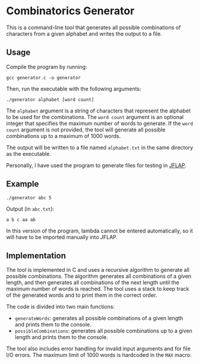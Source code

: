 # Combinatorics Generator

This is a command-line tool that generates all possible combinations of characters from a given alphabet and writes the output to a file.

## Usage

Compile the program by running:

```
gcc generator.c -o generator
```

Then, run the executable with the following arguments:

```
./generator alphabet [word count]
```

The `alphabet` argument is a string of characters that represent the alphabet to be used for the combinations. The `word count` argument is an optional integer that specifies the maximum number of words to generate. If the `word count` argument is not provided, the tool will generate all possible combinations up to a maximum of 1000 words.

The output will be written to a file named `alphabet.txt` in the same directory as the executable.

Personally, I have used the program to generate files for testing in [JFLAP](https://www.jflap.org/).

## Example

```
./generator abc 5
```

Output (in `abc.txt`):

```
a b c aa ab
```

In this version of the program, lambda cannot be entered automatically, so it will have to be imported manually into JFLAP.

## Implementation

The tool is implemented in C and uses a recursive algorithm to generate all possible combinations. The algorithm generates all combinations of a given length, and then generates all combinations of the next length until the maximum number of words is reached. The tool uses a stack to keep track of the generated words and to print them in the correct order.

The code is divided into two main functions:

* `generateWords`: generates all possible combinations of a given length and prints them to the console.
* `possibleCombinations`: generates all possible combinations up to a given length and prints them to the console.

The tool also includes error handling for invalid input arguments and for file I/O errors. The maximum limit of 1000 words is hardcoded in the `MAX` macro.